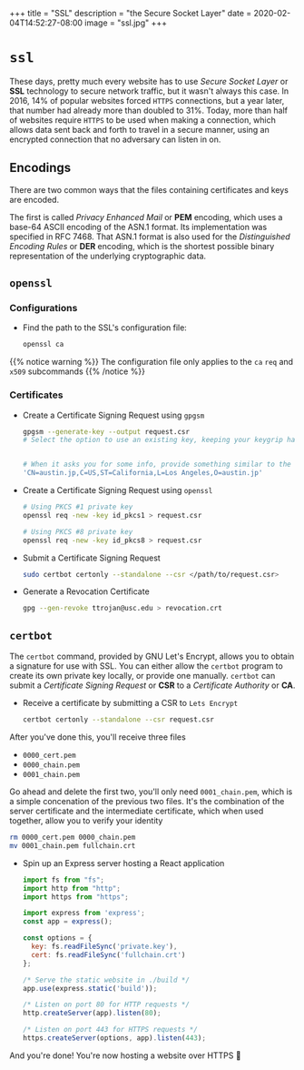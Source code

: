 +++
title = "SSL"
description = "the Secure Socket Layer"
date = 2020-02-04T14:52:27-08:00
image = "ssl.jpg"
+++

# `ssl`

These days, pretty much every website has to use *Secure Socket Layer* or **SSL** technology to secure network traffic, but it wasn't always this case. In 2016, 14% of popular websites forced `HTTPS` connections, but a year later, that number had already more than doubled to 31%. Today, more than half of websites require `HTTPS` to be used when making a connection, which allows data sent back and forth to travel in a secure manner, using an encrypted connection that no adversary can listen in on.

## Encodings

There are two common ways that the files containing certificates and keys are encoded.

The first is called *Privacy Enhanced Mail* or **PEM** encoding, which uses a base-64 ASCII encoding of the ASN.1 format. Its implementation was specified in RFC 7468. That ASN.1 format is also used for the *Distinguished Encoding Rules* or **DER** encoding, which is the shortest possible binary representation of the underlying cryptographic data.


## `openssl`

### Configurations

* Find the path to the SSL's configuration file:

  ```sh
  openssl ca
  ```

{{% notice warning %}}
The configuration file only applies to the `ca` `req` and `x509` subcommands
{{% /notice %}}

### Certificates

* Create a Certificate Signing Request using `gpgsm`

  ```sh
  gpgsm --generate-key --output request.csr
  # Select the option to use an existing key, keeping your keygrip handy


  # When it asks you for some info, provide something similar to the line below
  'CN=austin.jp,C=US,ST=California,L=Los Angeles,O=austin.jp'
  ```

* Create a Certificate Signing Request using `openssl`

  ```sh
  # Using PKCS #1 private key
  openssl req -new -key id_pkcs1 > request.csr

  # Using PKCS #8 private key
  openssl req -new -key id_pkcs8 > request.csr
  ```

* Submit a Certificate Signing Request

  ```sh
  sudo certbot certonly --standalone --csr </path/to/request.csr>
  ```

* Generate a Revocation Certificate

  ```sh
  gpg --gen-revoke ttrojan@usc.edu > revocation.crt
  ```

## `certbot`

The `certbot` command, provided by GNU Let's Encrypt, allows you to obtain a signature for use with SSL. You can either allow the `certbot` program to create its own private key locally, or provide one manually. `certbot` can submit a *Certificate Signing Request* or **CSR** to a *Certificate Authority* or **CA**.

* Receive a certificate by submitting a CSR to `Lets Encrypt`

  ```sh
  certbot certonly --standalone --csr request.csr
  ```

After you've done this, you'll receive three files

* `0000_cert.pem`
* `0000_chain.pem`
* `0001_chain.pem`

Go ahead and delete the first two, you'll only need `0001_chain.pem`, which is a simple concenation of the previous two files. It's the combination of the server certificate and the intermediate certificate, which when used together, allow you to verify your identity

  ```sh
  rm 0000_cert.pem 0000_chain.pem
  mv 0001_chain.pem fullchain.crt
  ```

* Spin up an Express server hosting a React application

  ```js
  import fs from "fs";
  import http from "http";
  import https from "https";

  import express from 'express';
  const app = express();

  const options = {
    key: fs.readFileSync('private.key'),
    cert: fs.readFileSync('fullchain.crt')
  };

  /* Serve the static website in ./build */
  app.use(express.static('build'));

  /* Listen on port 80 for HTTP requests */
  http.createServer(app).listen(80);

  /* Listen on port 443 for HTTPS requests */
  https.createServer(options, app).listen(443);
  ```

And you're done! You're now hosting a website over HTTPS 🥳
